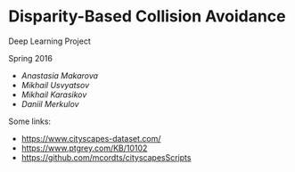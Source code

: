 # Disparity-Based Collision Avoidance

Deep Learning Project

Spring 2016

* _Anastasia Makarova_
* _Mikhail Usvyatsov_
* _Mikhail Karasikov_
* _Daniil Merkulov_

Some links:
* https://www.cityscapes-dataset.com/
* https://www.ptgrey.com/KB/10102
* https://github.com/mcordts/cityscapesScripts